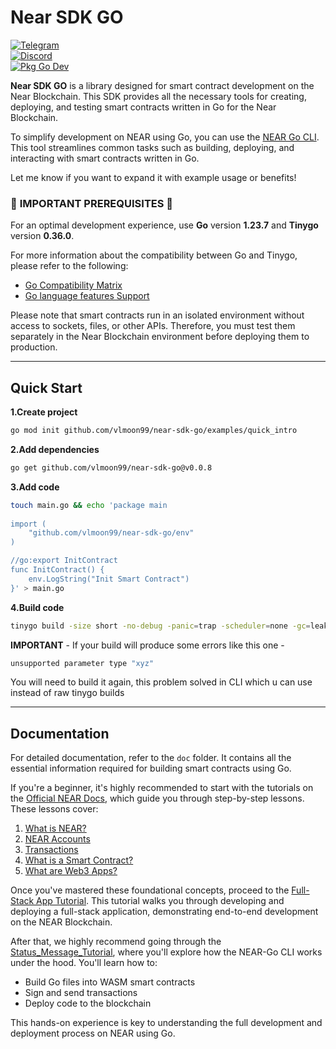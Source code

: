 # **Near SDK GO**  
[![Telegram](https://img.shields.io/badge/Telegram-join%20chat-blue.svg)](https://t.me/go_near_sdk)  
[![Discord](https://img.shields.io/badge/Discord-join%20chat-blue.svg)](https://discord.gg/UBUPuBm2)  
[![Pkg Go Dev](https://img.shields.io/badge/Pkg%20Go%20Dev-view%20docs-blue.svg)](https://pkg.go.dev/github.com/vlmoon99/near-sdk-go)  

**Near SDK GO** is a library designed for smart contract development on the Near Blockchain. This SDK provides all the necessary tools for creating, deploying, and testing smart contracts written in Go for the Near Blockchain.

To simplify development on NEAR using Go, you can use the [NEAR Go CLI](https://github.com/vlmoon99/near-cli-go). This tool streamlines common tasks such as building, deploying, and interacting with smart contracts written in Go.

Let me know if you want to expand it with example usage or benefits!

### 🚨 **IMPORTANT PREREQUISITES** 🚨  

For an optimal development experience, use **Go** version **1.23.7** and **Tinygo** version **0.36.0**.  

For more information about the compatibility between Go and Tinygo, please refer to the following:  
- [Go Compatibility Matrix](https://tinygo.org/docs/reference/go-compat-matrix/)  
- [Go language features Support](https://tinygo.org/docs/reference/lang-support/)  

Please note that smart contracts run in an isolated environment without access to sockets, files, or other APIs. Therefore, you must test them separately in the Near Blockchain environment before deploying them to production.  

---

## **Quick Start**  
**1.Create project**
```bash
go mod init github.com/vlmoon99/near-sdk-go/examples/quick_intro
```
**2.Add dependencies**
```bash
go get github.com/vlmoon99/near-sdk-go@v0.0.8
```
**3.Add code**

```bash
touch main.go && echo 'package main
       
import (
    "github.com/vlmoon99/near-sdk-go/env"
)

//go:export InitContract
func InitContract() {
    env.LogString("Init Smart Contract")
}' > main.go
```

**4.Build code**
```bash
tinygo build -size short -no-debug -panic=trap -scheduler=none -gc=leaking -o main.wasm -target wasm-unknown ./ && ls -lh main.wasm
```
**IMPORTANT** - If your build will produce some errors like this one  -
```bash
unsupported parameter type "xyz" 
```
You will need to build it again, this problem solved in CLI which u can use instead of raw tinygo builds

---

## **Documentation**

For detailed documentation, refer to the `doc` folder. It contains all the essential information required for building smart contracts using Go.

If you're a beginner, it's highly recommended to start with the tutorials on the [Official NEAR Docs](https://docs.near.org), which guide you through step-by-step lessons. These lessons cover:

1. [What is NEAR?](https://docs.near.org/protocol/basics)  
2. [NEAR Accounts](https://docs.near.org/protocol/account-model)  
3. [Transactions](https://docs.near.org/protocol/transactions)  
4. [What is a Smart Contract?](https://docs.near.org/smart-contracts/what-is)  
5. [What are Web3 Apps?](https://docs.near.org/web3-apps/what-is)

Once you've mastered these foundational concepts, proceed to the [Full-Stack App Tutorial](doc/CLI_Full-Stack_Tutorial.md). This tutorial walks you through developing and deploying a full-stack application, demonstrating end-to-end development on the NEAR Blockchain.

After that, we highly recommend going through the [Status_Message_Tutorial](doc/Status_Message_Tutorial.md), where you'll explore how the NEAR-Go CLI works under the hood. You'll learn how to:

- Build Go files into WASM smart contracts  
- Sign and send transactions  
- Deploy code to the blockchain

This hands-on experience is key to understanding the full development and deployment process on NEAR using Go.
